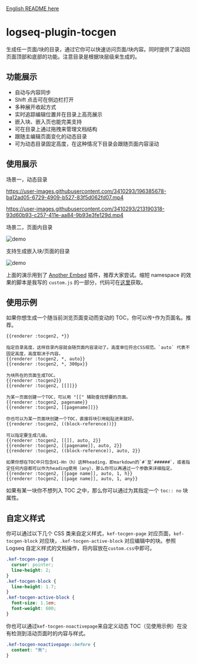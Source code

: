 [English README here](README.en.md)

# logseq-plugin-tocgen

生成任一页面/块的目录，通过它你可以快速访问页面/块内容。同时提供了滚动回页面顶部和底部的功能。注意目录是根据块层级来生成的。

## 功能展示

- 自动与内容同步
- Shift 点击可在侧边栏打开
- 多种展开收起方式
- 实时追踪编辑位置并在目录上高亮展示
- 嵌入块、嵌入页也能完美支持
- 可在目录上通过拖拽来管理文档结构
- 跟随主编辑页面变化的动态目录
- 可为动态目录固定高度，在这种情况下目录会跟随页面内容滚动

## 使用展示

场景一，动态目录

https://user-images.githubusercontent.com/3410293/196385678-ba12ad05-6729-4909-b527-83f5d062fd07.mp4

https://user-images.githubusercontent.com/3410293/213190318-93d60b93-c257-411e-aa84-9b93e3fe129d.mp4

场景二，页面内目录

![demo](demo_inline_toc.gif)

支持生成嵌入块/页面的目录

![demo](demo_embed.gif)

上面的演示用到了 [Another Embed](https://github.com/sethyuan/logseq-plugin-another-embed) 插件，推荐大家尝试。缩短 namespace 的效果的脚本是我写的 `custom.js` 的一部分，代码可在[这里](https://gist.github.com/sethyuan/4ea9ed4305d0145ad565b2128ae6cef4)获取。

## 使用示例

如果你想生成一个随当前浏览页面变动而变动的 TOC，你可以传`*`作为页面名。推荐。

```
{{renderer :tocgen2, *}}

指定目录高度，这样目录内容就会随页面内容滚动了。高度单位符合CSS规范。`auto` 代表不固定高度，高度取决于内容。
{{renderer :tocgen2, *, auto}}
{{renderer :tocgen2, *, 300px}}
```

```
为块所在的页面生成TOC。
{{renderer :tocgen2}}
{{renderer :tocgen2, [[]]}}

为某一页面创建一个TOC，可以用 "[[" 辅助查找想要的页面。
{{renderer :tocgen2, pagename}}
{{renderer :tocgen2, [[pagename]]}}

你也可以为某一页面块创建一个TOC，直接将块引用粘贴进来就好。
{{renderer :tocgen2, ((block-reference))}}

可以指定要生成几级。
{{renderer :tocgen2, [[]], auto, 2}}
{{renderer :tocgen2, [[pagename]], auto, 2}}
{{renderer :tocgen2, ((block-reference)), auto, 2}}

如果你想在TOC中只包含H1-Hn（h）这种heading，即markdown的`#`至`######`，或者指定任何内容都可以作为heading使用（any），那么你可以再通过一个参数来详细指定。
{{renderer :tocgen2, [[page name]], auto, 1, h}}
{{renderer :tocgen2, [[page name]], auto, 1, any}}
```

如果有某一块你不想列入 TOC 之中，那么你可以通过为其指定一个 `toc:: no` 块属性。

## 自定义样式

你可以通过以下几个 CSS 类来自定义样式，`kef-tocgen-page` 对应页面，`kef-tocgen-block` 对应块，`.kef-tocgen-active-block` 对应编辑中的块。参照 Logseq 自定义样式的文档操作，将内容放在`custom.css`中即可。

```css
.kef-tocgen-page {
  cursor: pointer;
  line-height: 2;
}
.kef-tocgen-block {
  line-height: 1.7;
}
.kef-tocgen-active-block {
  font-size: 1.1em;
  font-weight: 600;
}
```

你也可以通过`kef-tocgen-noactivepage`来自定义动态 TOC（见使用示例）在没有检测到活动页面时的内容与样式。

```css
.kef-tocgen-noactivepage::before {
  content: "🈚️";
}
```
